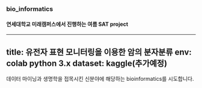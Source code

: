 ### bio_informatics

#### 연세대학교 미래캠퍼스에서 진행하는 여름 SAT project
-----
title: 유전자 표현 모니터링을 이용한 암의 분자분류
env: colab python 3.x
dataset: kaggle(추가예정)
-----
데이터 마이닝과 생명학을 접목시킨 신분야에 해당하는 bioinformatics를 시도합니다.
